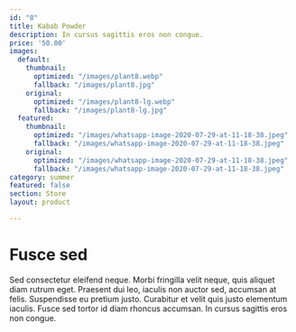 ```yaml
---
id: "8"
title: Kabab Powder
description: In cursus sagittis eros non congue.
price: '50.00'
images:
  default:
    thumbnail:
      optimized: "/images/plant8.webp"
      fallback: "/images/plant8.jpg"
    original:
      optimized: "/images/plant8-lg.webp"
      fallback: "/images/plant8-lg.jpg"
  featured:
    thumbnail:
      optimized: "/images/whatsapp-image-2020-07-29-at-11-18-38.jpeg"
      fallback: "/images/whatsapp-image-2020-07-29-at-11-18-38.jpeg"
    original:
      optimized: "/images/whatsapp-image-2020-07-29-at-11-18-38.jpeg"
      fallback: "/images/whatsapp-image-2020-07-29-at-11-18-38.jpeg"
category: summer
featured: false
section: Store
layout: product

---
```

# Fusce sed

Sed consectetur eleifend neque. Morbi fringilla velit neque, quis aliquet diam rutrum eget. Praesent dui leo, iaculis non auctor sed, accumsan at felis. Suspendisse eu pretium justo. Curabitur et velit quis justo elementum iaculis. Fusce sed tortor id diam rhoncus accumsan. In cursus sagittis eros non congue.
